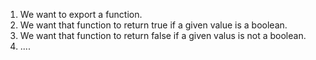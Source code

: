 1. We want to export a function.
2. We want that function to return true if a given value is a boolean.
3. We want that function to return false if a given valus is not a boolean.
4. ....
